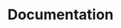 ---
layout: default
title: Documentation
has_children: true
nav_order: 3
description: ""
permalink: /Documentation
---